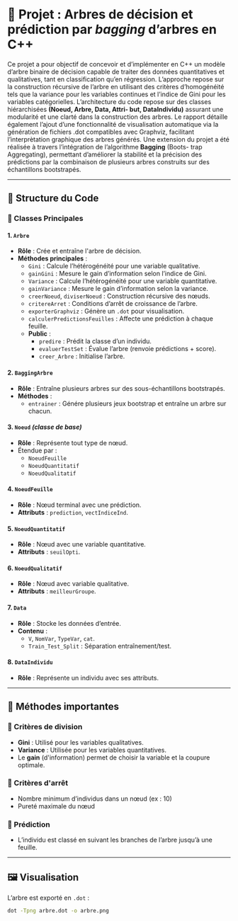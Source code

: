 
# 🌳 Projet : Arbres de décision et prédiction par *bagging* d’arbres en C++

Ce projet a pour objectif de concevoir et d’implémenter en C++ un modèle d’arbre binaire de
décision capable de traiter des données quantitatives et qualitatives, tant en classification qu’en
régression. L’approche repose sur la construction récursive de l’arbre en utilisant des critères
d’homogénéité tels que la variance pour les variables continues et l’indice de Gini pour les
variables catégorielles.
L’architecture du code repose sur des classes hiérarchisées **(Noeud, Arbre, Data, Attri-
but, DataIndividu)** assurant une modularité et une clarté dans la construction des arbres.
Le rapport détaille également l’ajout d’une fonctionnalité de visualisation automatique via la
génération de fichiers .dot compatibles avec Graphviz, facilitant l’interprètation graphique
des arbres générés.
Une extension du projet a été réalisée à travers l’intégration de l’algorithme **Bagging** (Boots-
trap Aggregating), permettant d’améliorer la stabilité et la précision des prédictions par la
combinaison de plusieurs arbres construits sur des échantillons bootstrapés.


---

## 📂 Structure du Code

### 🧩 Classes Principales

#### 1. `Arbre`
- **Rôle** : Crée et entraîne l'arbre de décision.
- **Méthodes principales** :
  - `Gini` : Calcule l’hétérogénéité pour une variable qualitative.
  - `gainGini` : Mesure le gain d’information selon l’indice de Gini.
  - `Variance` : Calcule l’hétérogénéité pour une variable quantitative.
  - `gainVariance` : Mesure le gain d’information selon la variance.
  - `creerNoeud`, `diviserNoeud` : Construction récursive des nœuds.
  - `critereArret` : Conditions d’arrêt de croissance de l’arbre.
  - `exporterGraphviz` : Génère un `.dot` pour visualisation.
  - `calculerPredictionsFeuilles` : Affecte une prédiction à chaque feuille.
  - **Public** :
    - `predire` : Prédit la classe d’un individu.
    - `evaluerTestSet` : Évalue l’arbre (renvoie prédictions + score).
    - `creer_Arbre` : Initialise l’arbre.

#### 2. `BaggingArbre`
- **Rôle** : Entraîne plusieurs arbres sur des sous-échantillons bootstrapés.
- **Méthodes** :
  - `entrainer` : Génére plusieurs jeux bootstrap et entraîne un arbre sur chacun.

#### 3. `Noeud` *(classe de base)*
- **Rôle** : Représente tout type de nœud.
- Étendue par :
  - `NoeudFeuille`
  - `NoeudQuantitatif`
  - `NoeudQualitatif`

#### 4. `NoeudFeuille`
- **Rôle** : Nœud terminal avec une prédiction.
- **Attributs** : `prediction`, `vectIndiceInd`.

#### 5. `NoeudQuantitatif`
- **Rôle** : Nœud avec une variable quantitative.
- **Attributs** : `seuilOpti`.

#### 6. `NoeudQualitatif`
- **Rôle** : Nœud avec variable qualitative.
- **Attributs** : `meilleurGroupe`.

#### 7. `Data`
- **Rôle** : Stocke les données d’entrée.
- **Contenu** :
  - `V`, `NomVar`, `TypeVar`, `cat`.
  - `Train_Test_Split` : Séparation entraînement/test.

#### 8. `DataIndividu`
- **Rôle** : Représente un individu avec ses attributs.

---

## 🧠 Méthodes importantes

### 🎯 Critères de division
- **Gini** : Utilisé pour les variables qualitatives.
- **Variance** : Utilisée pour les variables quantitatives.
- Le **gain** (d'information) permet de choisir la variable et la coupure optimale.

### 🛑 Critères d'arrêt
- Nombre minimum d’individus dans un nœud (ex : 10)
- Pureté maximale du nœud

### 🔮 Prédiction
- L’individu est classé en suivant les branches de l’arbre jusqu’à une feuille.

---

## 🖼️ Visualisation

L’arbre est exporté en `.dot` :
```bash
dot -Tpng arbre.dot -o arbre.png
